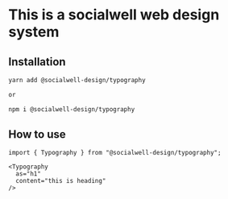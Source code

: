 # This is a socialwell web design system

## Installation

```bash
yarn add @socialwell-design/typography

or

npm i @socialwell-design/typography
```

## How to use

```JSX
import { Typography } from "@socialwell-design/typography";

<Typography
  as="h1"
  content="this is heading"
/>
```
